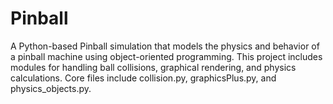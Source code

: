 # Pinball
A Python-based Pinball simulation that models the physics and behavior of a pinball machine using object-oriented programming. This project includes modules for handling ball collisions, graphical rendering, and physics calculations. Core files include collision.py, graphicsPlus.py, and physics_objects.py.
